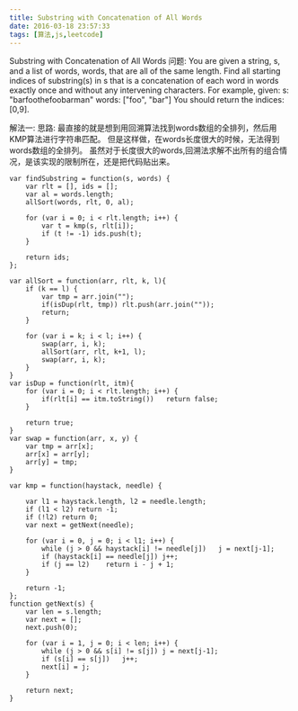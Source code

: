 ```yaml
---
title: Substring with Concatenation of All Words
date: 2016-03-18 23:57:33
tags: [算法,js,leetcode]
---
```

Substring with Concatenation of All Words
问题:
You are given a string, s, and a list of words, words, that are all of the same length. Find all starting indices of substring(s) in s that is a concatenation of each word in words exactly once and without any intervening characters.
For example, given:
s: "barfoothefoobarman"
words: ["foo", "bar"]
You should return the indices: [0,9].

解法一:
思路:
最直接的就是想到用回溯算法找到words数组的全排列，然后用KMP算法进行字符串匹配。
但是这样做，在words长度很大的时候，无法得到words数组的全排列。
虽然对于长度很大的words,回溯法求解不出所有的组合情况，是该实现的限制所在，还是把代码贴出来。


	var findSubstring = function(s, words) {
	    var rlt = [], ids = [];
	    var al = words.length;
	    allSort(words, rlt, 0, al);
	    
	    for (var i = 0; i < rlt.length; i++) {
	        var t = kmp(s, rlt[i]);
	        if (t != -1) ids.push(t);
	    }

	    return ids;
	};

	var allSort = function(arr, rlt, k, l){
	    if (k == l) {
	        var tmp = arr.join("");
	        if(isDup(rlt, tmp)) rlt.push(arr.join(""));
	        return;
	    }

	    for (var i = k; i < l; i++) {
	        swap(arr, i, k);
	        allSort(arr, rlt, k+1, l);
	        swap(arr, i, k);
	    }
	}
	var isDup = function(rlt, itm){
	    for (var i = 0; i < rlt.length; i++) {
	        if(rlt[i] == itm.toString())   return false;
	    }

	    return true;
	}
	var swap = function(arr, x, y) {
	    var tmp = arr[x];
	    arr[x] = arr[y];
	    arr[y] = tmp;
	}

	var kmp = function(haystack, needle) {
	    
	    var l1 = haystack.length, l2 = needle.length;
	    if (l1 < l2) return -1;
	    if (!l2) return 0;
	    var next = getNext(needle);

	    for (var i = 0, j = 0; i < l1; i++) {
	        while (j > 0 && haystack[i] != needle[j])   j = next[j-1];
	        if (haystack[i] == needle[j]) j++;
	        if (j == l2)    return i - j + 1;
	    }

	    return -1;
	};
	function getNext(s) {
	    var len = s.length;
	    var next = []; 
	    next.push(0);

	    for (var i = 1, j = 0; i < len; i++) {
	        while (j > 0 && s[i] != s[j]) j = next[j-1];
	        if (s[i] == s[j])   j++;
	        next[i] = j;
	    }

	    return next;
	}